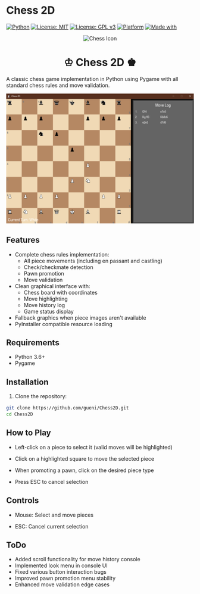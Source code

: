 # Chess 2D
[![Python](https://img.shields.io/badge/code-Python-3776AB?style=flat&logo=python)](https://www.python.org/)
[![License: MIT](https://img.shields.io/badge/license-MIT-green.svg)](LICENSE)
[![License: GPL v3](https://img.shields.io/badge/License-GPLv3-blue.svg)](https://www.gnu.org/licenses/gpl-3.0)
[![Platform](https://img.shields.io/badge/platform-cross--platform-lightgrey)]()
[![Made with](https://img.shields.io/badge/made%20with-love-red)]()

<div align="center">
  <img src="chess.ico" alt="Chess Icon" width="100"/>
  <h1>♔ Chess 2D ♚</h1>

</div>

A classic chess game implementation in Python using Pygame with all standard chess rules and move validation.

![Chess 2D Screenshot](Screenshot.png)

## Features

- Complete chess rules implementation:
  - All piece movements (including en passant and castling)
  - Check/checkmate detection
  - Pawn promotion
  - Move validation
- Clean graphical interface with:
  - Chess board with coordinates
  - Move highlighting
  - Move history log
  - Game status display
- Fallback graphics when piece images aren't available
- PyInstaller compatible resource loading

## Requirements

- Python 3.6+
- Pygame

## Installation

1. Clone the repository:
```bash
git clone https://github.com/gueni/Chess2D.git
cd Chess2D
```

## How to Play

- Left-click on a piece to select it (valid moves will be highlighted)

- Click on a highlighted square to move the selected piece

- When promoting a pawn, click on the desired piece type

- Press ESC to cancel selection

## Controls
 - Mouse: Select and move pieces

 - ESC: Cancel current selection

## ToDo
 - Added scroll functionality for move history console
 - Implemented look menu in console UI
 - Fixed various button interaction bugs
 - Improved pawn promotion menu stability
 - Enhanced move validation edge cases